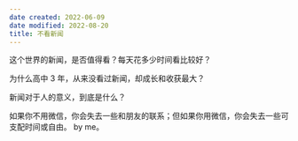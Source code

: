 ```yaml
---
date created: 2022-06-09
date modified: 2022-08-20
title: 不看新闻
---
```


这个世界的新闻，是否值得看？每天花多少时间看比较好？

为什么高中 3 年，从来没看过新闻，却成长和收获最大？

新闻对于人的意义，到底是什么？

如果你不用微信，你会失去一些和朋友的联系；但如果你用微信，你会失去一些可支配时间或自由。 by me。
